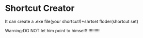 # Shortcut Creator

It can create a .exe file(your shortcut!)+shrtset floder(shortcut set)

Warning:DO NOT let him point to himself!!!!!!!!!!!